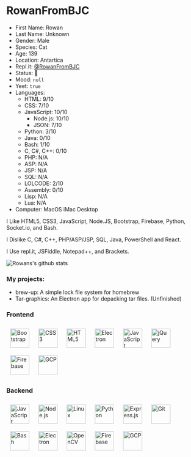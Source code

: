# RowanFromBJC
* First Name: Rowan
* Last Name: Unknown
* Gender: Male
* Species: Cat
* Age: 139
* Location: Antartica
* Repl.it: [@RowanFromBJC](https://repl.it/@RowanFromBJC)
* Status: :taco:
* Mood: `null`
* Yeet: `true`
* Languages:
  - HTML: 9/10
  - CSS: 7/10
  - JavaScript: 10/10
    - Node.js: 10/10
    - JSON: 7/10
  - Python: 3/10
  - Java: 0/10
  - Bash: 1/10
  - C, C#, C++: 0/10
  - PHP: N/A
  - ASP: N/A
  - JSP: N/A
  - SQL: N/A
  - LOLCODE: 2/10
  - Assembly: 0/10
  - Lisp: N/A
  - Lua: N/A
* Computer: MacOS iMac Desktop
  
I Like HTML5, CSS3, JavaScript, Node.JS, Bootstrap, Firebase, Python, Socket.io, and Bash.

I Dislike C, C#, C++, PHP/ASP/JSP, SQL, Java, PowerShell and React.

I Use repl.it, JSFiddle, Notepad++, and Brackets.

![Rowans's github stats](https://github-readme-stats.vercel.app/api?username=RowanFromBJC&theme=react&show_icons=true)

### My projects:
  * brew-up: A simple lock file system for homebrew
  * Tar-graphics: An Electron app for depacking tar files. (Unfinished)

### Frontend  
<div align="left">  
<img style="margin: 10px" src="https://profilinator.rishav.dev/skills-assets/bootstrap-plain.svg" alt="Bootstrap" height="50" />  
<img style="margin: 10px" src="https://profilinator.rishav.dev/skills-assets/css3-original-wordmark.svg" alt="CSS3" height="50" />  
<img style="margin: 10px" src="https://profilinator.rishav.dev/skills-assets/html5-original-wordmark.svg" alt="HTML5" height="50" />  
<img style="margin: 10px" src="https://profilinator.rishav.dev/skills-assets/electron-original.svg" alt="Electron" height="50" />  
<img style="margin: 10px" src="https://profilinator.rishav.dev/skills-assets/javascript-original.svg" alt="JavaScript" height="50" />  
<img style="margin: 10px" src="https://profilinator.rishav.dev/skills-assets/jquery.png" alt="jQuery" height="50" />  
<img style="margin: 10px" src="https://profilinator.rishav.dev/skills-assets/firebase.png" alt="Firebase" height="50" />  
<img style="margin: 10px" src="https://profilinator.rishav.dev/skills-assets/google_cloud-icon.svg" alt="GCP" height="50" />  
</div>

</td><td valign="top" width="33%">



### Backend  
<div align="left">  
<img style="margin: 10px" src="https://profilinator.rishav.dev/skills-assets/javascript-original.svg" alt="JavaScript" height="50" />  
<img style="margin: 10px" src="https://profilinator.rishav.dev/skills-assets/nodejs-original-wordmark.svg" alt="Node.js" height="50" />  
<img style="margin: 10px" src="https://profilinator.rishav.dev/skills-assets/linux-original.svg" alt="Linux" height="50" />  
<img style="margin: 10px" src="https://profilinator.rishav.dev/skills-assets/python-original.svg" alt="Python" height="50" />  
<img style="margin: 10px" src="https://profilinator.rishav.dev/skills-assets/express-original-wordmark.svg" alt="Express.js" height="50" />  
<img style="margin: 10px" src="https://profilinator.rishav.dev/skills-assets/git-scm-icon.svg" alt="Git" height="50" />  
<img style="margin: 10px" src="https://profilinator.rishav.dev/skills-assets/gnu_bash-icon.svg" alt="Bash" height="50" />  
<img style="margin: 10px" src="https://profilinator.rishav.dev/skills-assets/electron-original.svg" alt="Electron" height="50" />  
<img style="margin: 10px" src="https://profilinator.rishav.dev/skills-assets/opencv-icon.svg" alt="OpenCV" height="50" />  
<img style="margin: 10px" src="https://profilinator.rishav.dev/skills-assets/firebase.png" alt="Firebase" height="50" />  
<img style="margin: 10px" src="https://profilinator.rishav.dev/skills-assets/google_cloud-icon.svg" alt="GCP" height="50" />  
</div>
